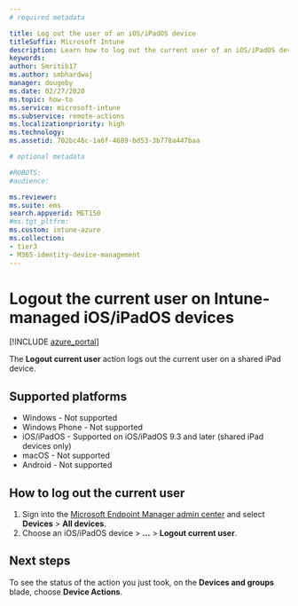 ```yaml
---
# required metadata

title: Log out the user of an iOS/iPadOS device 
titleSuffix: Microsoft Intune
description: Learn how to log out the current user of an iOS/iPadOS device with Intune.
keywords:
author: Smritib17
ms.author: smbhardwaj
manager: dougeby
ms.date: 02/27/2020
ms.topic: how-to
ms.service: microsoft-intune
ms.subservice: remote-actions
ms.localizationpriority: high
ms.technology:
ms.assetid: 702bc46c-1a6f-4689-bd53-3b778a447baa

# optional metadata

#ROBOTS:
#audience:

ms.reviewer: 
ms.suite: ems
search.appverid: MET150
#ms.tgt_pltfrm:
ms.custom: intune-azure
ms.collection:
- tier3
- M365-identity-device-management
---
```


# Logout the current user on Intune-managed iOS/iPadOS devices

[!INCLUDE [azure_portal](../includes/azure_portal.md)]

The **Logout current user** action logs out the current user on a shared iPad device. 

## Supported platforms

- Windows - Not supported
- Windows Phone - Not supported
- iOS/iPadOS - Supported on iOS/iPadOS 9.3 and later (shared iPad devices only)
- macOS - Not supported
- Android - Not supported

## How to log out the current user

1. Sign into the [Microsoft Endpoint Manager admin center](https://go.microsoft.com/fwlink/?linkid=2109431) and select **Devices** > **All devices**.
2. Choose an iOS/iPadOS device > **...** > **Logout current user**.

## Next steps

To see the status of the action you just took, on the **Devices and groups** blade, choose **Device Actions**.
